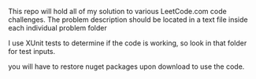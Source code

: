 This repo will hold all of my solution to various LeetCode.com code challenges. The problem description should be located in a text file inside each individual problem folder

I use XUnit tests to determine if the code is working, so look in that folder for test inputs.

you will have to restore nuget packages upon download to use the code.
